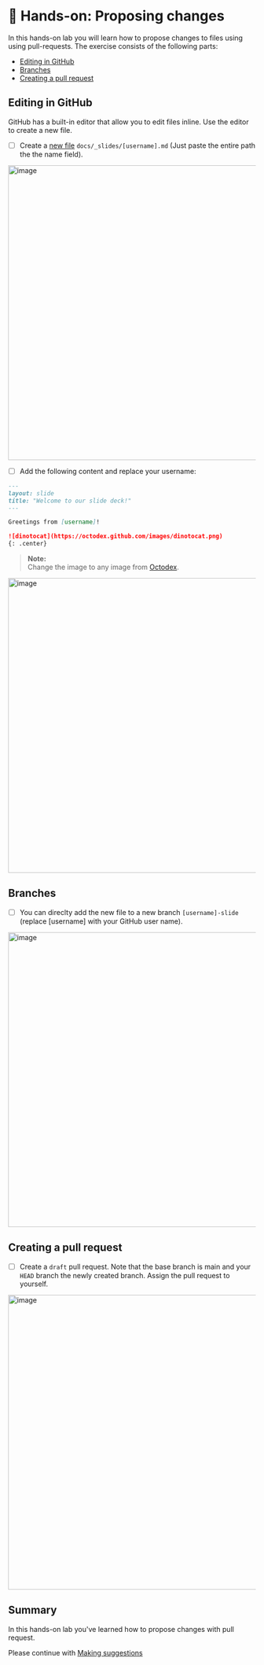 # 🔨 Hands-on: Proposing changes

In this hands-on lab you will learn how to propose changes to files using using pull-requests. 
The exercise consists of the following parts:
- [Editing in GitHub](#editing-in-github)
- [Branches](#branches)
- [Creating a pull request](#creating-a-pull-request)


## Editing in GitHub

GitHub has a built-in editor that allow you to edit files inline. Use the editor to create a new file.

- [ ] Create a [new file](../../../new/main) `docs/_slides/[username].md` (Just paste the entire path the the name field).

<img width="600" alt="image" src="https://user-images.githubusercontent.com/5276337/204308815-2e024525-cb9d-444e-a38a-f4376ad86c70.png">

- [ ] Add the following content and replace your username:

```markdown
---
layout: slide
title: "Welcome to our slide deck!"
---

Greetings from [username]!

![dinotocat](https://octodex.github.com/images/dinotocat.png)
{: .center}
```

>**Note:**  
>Change the image to any image from [Octodex](https://octodex.github.com/).

<img width="600" alt="image" src="https://user-images.githubusercontent.com/5276337/204308039-984265eb-0886-41c8-8c5b-02d0bc28a5fd.png">


## Branches

- [ ] You can direclty add the new file to a new branch `[username]-slide` (replace [username] with your GitHub user name). 

<img width="600" alt="image" src="https://user-images.githubusercontent.com/5276337/204308248-2d5bbdd8-44a0-4521-b078-235f658e8324.png">


## Creating a pull request

- [ ] Create a `draft` pull request. Note that the base branch is main and your `HEAD` branch the newly created branch. Assign the pull request to yourself.

<img width="600" alt="image" src="https://user-images.githubusercontent.com/5276337/204308549-f35ac578-e242-49d8-8225-733553d53340.png">


## Summary

In this hands-on lab you've learned how to propose changes with pull request. 

Please continue with [Making suggestions](05_Making-Suggestions.md)
